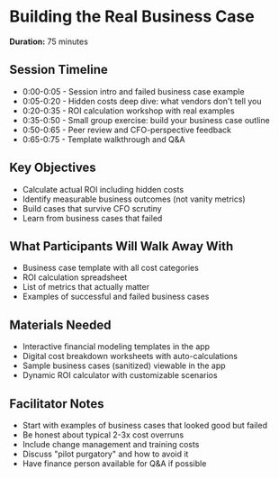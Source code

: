 # Building the Real Business Case

**Duration:** 75 minutes

## Session Timeline
- 0:00-0:05 - Session intro and failed business case example
- 0:05-0:20 - Hidden costs deep dive: what vendors don't tell you
- 0:20-0:35 - ROI calculation workshop with real examples
- 0:35-0:50 - Small group exercise: build your business case outline
- 0:50-0:65 - Peer review and CFO-perspective feedback
- 0:65-0:75 - Template walkthrough and Q&A

## Key Objectives
- Calculate actual ROI including hidden costs
- Identify measurable business outcomes (not vanity metrics)
- Build cases that survive CFO scrutiny
- Learn from business cases that failed

## What Participants Will Walk Away With
- Business case template with all cost categories
- ROI calculation spreadsheet
- List of metrics that actually matter
- Examples of successful and failed business cases

## Materials Needed
- Interactive financial modeling templates in the app
- Digital cost breakdown worksheets with auto-calculations
- Sample business cases (sanitized) viewable in the app
- Dynamic ROI calculator with customizable scenarios

## Facilitator Notes
- Start with examples of business cases that looked good but failed
- Be honest about typical 2-3x cost overruns
- Include change management and training costs
- Discuss "pilot purgatory" and how to avoid it
- Have finance person available for Q&A if possible